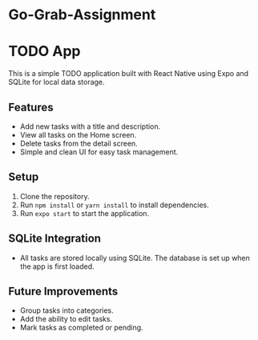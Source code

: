 # Go-Grab-Assignment

# TODO App

This is a simple TODO application built with React Native using Expo and SQLite for local data storage.

## Features

- Add new tasks with a title and description.
- View all tasks on the Home screen.
- Delete tasks from the detail screen.
- Simple and clean UI for easy task management.

## Setup

1. Clone the repository.
2. Run `npm install` or `yarn install` to install dependencies.
3. Run `expo start` to start the application.

## SQLite Integration

- All tasks are stored locally using SQLite. The database is set up when the app is first loaded.

## Future Improvements

- Group tasks into categories.
- Add the ability to edit tasks.
- Mark tasks as completed or pending.

